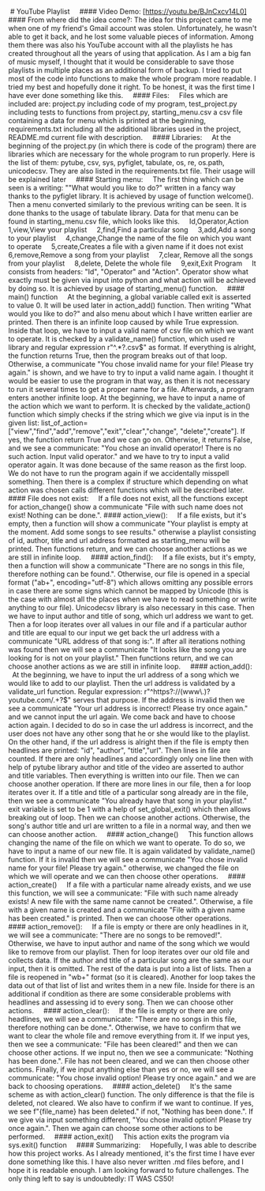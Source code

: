  # YouTube Playlist
    #### Video Demo: [https://youtu.be/BJnCxcv14L0]
    #### From where did the idea come?:
    The idea for this project came to me when one of my friend's Gmail account was stolen. Unfortunately, he wasn't able to get it back, and he lost some valuable pieces of information. Among them there was also his YouTube account with all the playlists he has created throughout all the years of using that application. As I am a big fan of music myself, I thought that it would be considerable to save those playlists in multiple places as an additional form of backup. I tried to put most of the code into functions to make the whole program more readable. I tried my best and hopefully done it right. To be honest, it was the first time I have ever done something like this.
    #### Files:
    Files which are included are: project.py including code of my program,
                                  test_project.py including tests to functions from project.py,
                                  starting_menu.csv a csv file containing a data for menu which is printed at the beginning,
                                  requirements.txt including all the additional libraries used in the project,
                                  README.md current file with description.
    #### Libraries:
    At the beginning of the project.py (in which there is code of the     program) there are libraries which are necessary for the whole program to run properly. Here is the list of them: pytube, csv, sys, pyfiglet, tabulate, os, re, os.path, unicodecsv. They are also listed in the requirements.txt file. Their usage will be explained later
    #### Starting menu:
    The first thing which can be seen is a writing: ""What would you like to do?" written in a fancy way thanks to the pyfiglet library. It is achieved by usage of function welcome(). Then a menu converted similarly to the previous writing can be seen. It is done thanks to the usage of tabulate library. Data for that menu can be found in starting_menu.csv file, which looks like this. 
    Id,Operator,Action
    1,view,View your playlist
    2,find,Find a particular song
    3,add,Add a song to your playlist
    4,change,Change the name of the file on which you want to operate
    5,create,Creates a file with a given name if it does not exist
    6,remove,Remove a song from your playlist
    7,clear, Remove all the songs from your playlist
    8,delete, Delete the whole file
    9,exit,Exit Program
    It consists from headers: "Id", "Operator" and "Action". Operator show what exactly must be given via input into python and what action will be achieved by doing so. It is achieved by usage of starting_menu() function.
    #### main() function
    At the beginning, a global variable called exit is asserted to value 0. It will be used later in action_add() function. Then writing "What would you like to do?" and also menu about which I have written earlier are printed. Then there is an infinite loop caused by while True expression. Inside that loop, we have to input a valid name of csv file on which we want to operate. It is checked by a validate_name() function, which used re library and regular expression r"^.*?\.csv$" as format. If everything is alright, the function returns True, then the program breaks out of that loop. Otherwise, a communicate "You chose invalid name for your file! Please try again." is shown, and we have to try to input a valid name again. I thought it would be easier to use the program in that way, as then it is not necessary to run it several times to get a proper name for a file. Afterwards, a program enters another infinite loop. At the beginning, we have to input a name of the action which we want to perform. It is checked by the validate_action() function which simply checks if the string which we give via input is in the given list: list_of_action=["view","find","add","remove","exit","clear","change", "delete","create"]. If yes, the function return True and we can go on. Otherwise, it returns False, and we see a communicate: "You chose an invalid operator! There is no such action. Input valid operator." and we have to try to input a valid operator again. It was done because of the same reason as the first loop. We do not have to run the program again if we accidentally misspell something. Then there is a complex if structure which depending on what action was chosen calls different functions which will be described later.
    #### File does not exist:
    If a file does not exist, all the functions except for action_change() show a communicate "File with such name does not exist! Nothing can be done.".
    #### action_view():
    If a file exists, but it's empty, then a function will show a communicate "Your playlist is empty at the moment. Add some songs to see results." otherwise a playlist consisting of id, author, title and url address formatted as starting_menu will be printed. Then functions return, and we can choose another actions as we are still in infinite loop.
    #### action_find():
    If a file exists, but it's empty, then a function will show a communicate "There are no songs in this file, therefore nothing can be found.". Otherwise, our file is opened in a special format ("ab+", encoding="utf-8") which allows omitting any possible errors in case there are some signs which cannot be mapped by Unicode (this is the case with almost all the places when we have to read something or write anything to our file). Unicodecsv library is also necessary in this case. Then we have to input author and title of song, which url address we want to get. Then a for loop iterates over all values in our file and if a particular author and title are equal to our input we get back the url address with a communicate "URL address of that song is:". If after all iterations nothing was found then we will see a communicate "It looks like the song you are looking for is not on your playlist." Then functions return, and we can choose another actions as we are still in infinite loop.
    #### action_add():
    At the beginning, we have to input the url address of a song which we would like to add to our playlist. Then the url address is validated by a validate_url function. Regular expression: r"^https?://(www\.)?youtube.com/.+?$" serves that purpose. If the address is invalid then we see a communicate "Your url address is incorrect! Please try once again." and we cannot input the url again. We come back and have to choose action again. I decided to do so in case the url address is incorrect, and the user does not have any other song that he or she would like to the playlist. On the other hand, if the url address is alright then if the file is empty then headlines are printed: "id", "author", "title","url". Then lines in file are counted. If there are only headlines and accordingly only one line then with help of pytube library author and title of the video are asserted to author and title variables. Then everything is written into our file. Then we can choose another operation. If there are more lines in our file, then a for loop iterates over it. If a title and title of a particular song already are in the file, then we see a communicate "You already have that song in your playlist." exit variable is set to be 1 with a help of set_global_exit() which then allows breaking out of loop. Then we can choose another actions. Otherwise, the song's author title and url are written to a file in a normal way, and then we can choose another action.
    #### action_change()
    This function allows changing the name of the file on which we want to operate. To do so, we have to input a name of our new file. It is again validated by validate_name() function. If it is invalid then we will see a communicate "You chose invalid name for your file! Please try again." otherwise, we changed the file on which we will operate and we can then choose other operations.
    #### action_create()
    If a file with a particular name already exists, and we use this function, we will see a communicate: "File with such name already exists! A new file with the same name cannot be created.". Otherwise, a file with a given name is created and a communicate "File with a given name has been created." is printed. Then we can choose other operations.
    #### action_remove():
    If a file is empty or there are only headlines in it, we will see a communicate: "There are no songs to be removed!". Otherwise, we have to input author and name of the song which we would like to remove from our playlist. Then for loop iterates over our old file and collects data. If the author and title of a particular song are the same as our input, then it is omitted. The rest of the data is put into a list of lists. Then a file is reopened in "wb+" format (so it is cleared). Another for loop takes the data out of that list of list and writes them in a new file. Inside for there is an additional if condition as there are some considerable problems with headlines and assessing id to every song. Then we can choose other actions.
    #### action_clear():
    If the file is empty or there are only headlines, we will see a communicate: "There are no songs in this file, therefore nothing can be done.". Otherwise, we have to confirm that we want to clear the whole file and remove everything from it. If we input yes, then we see a communicate: "File has been cleared!" and then we can choose other actions. If we input no, then we see a communicate: "Nothing has been done.". File has not been cleared, and we can then choose other actions. Finally, if we input anything else than yes or no, we will see a communicate: "You chose invalid option! Please try once again." and we are back to choosing operations.
    #### action_delete()
    It's the same scheme as with action_clear() function. The only difference is that the file is deleted, not cleared. We also have to confirm if we want to continue. If yes, we see f"{file_name} has been deleted." if not, "Nothing has been done.". If we give via input something different, "You chose invalid option! Please try once again.". Then we again can choose some other actions to be performed.
    #### action_exit()
    This action exits the program via sys.exit() function
    #### Summarizing:
    Hopefully, I was able to describe how this project works. As I already mentioned, it's the first time I have ever done something like this. I have also never written .md files before, and I hope it is readable enough. I am looking forward to future challenges. The only thing left to say is undoubtedly: IT WAS CS50!
